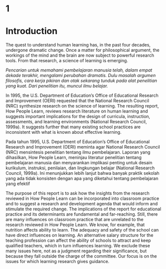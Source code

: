 # 1

# Introduction

The quest to understand human learning has, in the past four decades,
undergone dramatic change. Once a matter for philosophical argument, the
workings of the mind and the brain are now subject to powerful research
tools. From that research, a science of learning is emerging.

_Pencarian untuk memahami pembelajaran manusia telah, dalam empat dekade terakhir, mengalami perubahan dramatis. Dulu masalah argumen filosofis, cara kerja pikiran dan otak sekarang tunduk pada alat penelitian yang kuat. Dari penelitian itu, muncul ilmu belajar._



In 1995, the U.S. Department of Education’s Office of Educational Research
and Improvement (OERI) requested that the National Research Council (NRC)
synthesize research on the science of learning. The resulting report, How
People Learn, reviews research literature on human learning and suggests
important implications for the design of curricula, instruction, assessments,
and learning environments (National Research Council, 1999a). It suggests
further that many existing school practices are inconsistent with what is
known about effective learning.

Pada tahun 1995, U.S. Department of Education’s Office of Educational Research and Improvement (OERI) meminta agar National Research Council (NRC) mensintesis penelitian tentang ilmu pembelajaran. Laporan yang dihasilkan, How People Learn, meninjau literatur penelitian tentang pembelajaran manusia dan menyarankan implikasi penting untuk desain kurikulum, instruksi, penilaian, dan lingkungan belajar (National Research Council, 1999a). Ini menunjukkan lebih lanjut bahwa banyak praktik sekolah yang ada tidak konsisten dengan apa yang diketahui tentang pembelajaran yang efektif

The purpose of this report is to ask how the insights from the research
reviewed in How People Learn can be incorporated into classroom practice
and to suggest a research and development agenda that would inform and
stimulate the required change. The implications of the report for educational practice and its determinants are fundamental and far-reaching. Still,
there are many influences on classroom practice that are unrelated to the
research reviewed in How People Learn. We know, for example, that nutrition affects ability to learn. The adequacy and safety of the school can have
direct influences on learning. An alternative salary structure for the teaching
profession can affect the ability of schools to attract and keep qualified
teachers, which in turn influences learning. We exclude these many issues
here, not as a judgment regarding their significance, but because they fall
outside the charge of the committee. Our focus is on the issues for which
learning research gives guidance.
